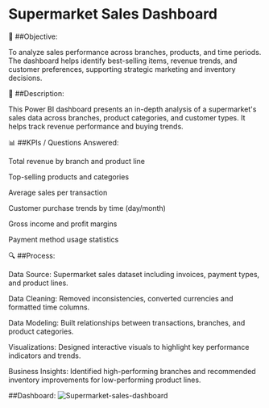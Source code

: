 # Supermarket Sales Dashboard

🎯 ##Objective:

To analyze sales performance across branches, products, and time periods. The dashboard helps identify best-selling items, revenue trends, and customer preferences, supporting strategic marketing and inventory decisions.

📄 ##Description:

This Power BI dashboard presents an in-depth analysis of a supermarket's sales data across branches, product categories, and customer types. It helps track revenue performance and buying trends.

📊 ##KPIs / Questions Answered:


Total revenue by branch and product line

Top-selling products and categories

Average sales per transaction

Customer purchase trends by time (day/month)

Gross income and profit margins

Payment method usage statistics

🔍 ##Process:


Data Source: Supermarket sales dataset including invoices, payment types, and product lines.

Data Cleaning: Removed inconsistencies, converted currencies and formatted time columns.

Data Modeling: Built relationships between transactions, branches, and product categories.

Visualizations: Designed interactive visuals to highlight key performance indicators and trends.

Business Insights: Identified high-performing branches and recommended inventory improvements for low-performing product lines.

##Dashboard:
![Supermarket-sales-dashboard](https://github.com/user-attachments/assets/bf401d0b-25f2-4a60-843a-743d08b43faa)
